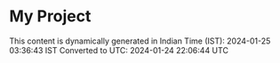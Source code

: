 # My Project

This content is dynamically generated in Indian Time (IST): 2024-01-25 03:36:43 IST
Converted to UTC: 2024-01-24 22:06:44 UTC

